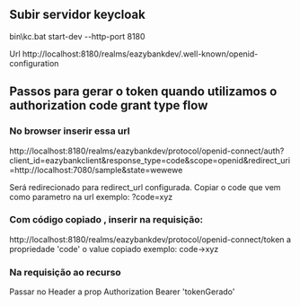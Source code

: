 ## Subir servidor keycloak 
bin\kc.bat start-dev --http-port 8180

Url
http://localhost:8180/realms/eazybankdev/.well-known/openid-configuration


## Passos para gerar o token quando utilizamos o authorization code grant type flow


### No browser inserir essa url
http://localhost:8180/realms/eazybankdev/protocol/openid-connect/auth?client_id=eazybankclient&response_type=code&scope=openid&redirect_uri=http://localhost:7080/sample&state=wewewe

Será redirecionado para redirect_url configurada.
Copiar o code que vem como parametro na url exemplo: ?code=xyz

### Com código copiado , inserir na requisição: 
http://localhost:8180/realms/eazybankdev/protocol/openid-connect/token
a propriedade 'code' o value copiado exemplo: code->xyz

### Na requisição ao recurso
Passar no Header a prop Authorization Bearer 'tokenGerado'
